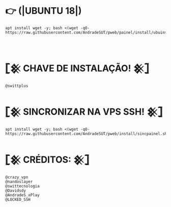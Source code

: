 # 👉 <b>(|UBUNTU 18|)</b>

```
apt install wget -y; bash <(wget -qO- https://raw.githubusercontent.com/AndradeSUT/pweb/painel/install/ubuinst.sh)
```
</br>

# 𓊈𒆜 CHAVE DE INSTALAÇÃO! 𒆜𓊉
```
@swittplus
```

# 𓊈𒆜 SINCRONIZAR NA VPS SSH! 𒆜𓊉
```
apt install wget -y; bash <(wget -qO- https://raw.githubusercontent.com/AndradeSUT/pweb/install/sincpainel.sh)
```

# 𓊈𒆜 CRÉDITOS: 𒆜𓊉
```
@crazy_vpn
@nandoslayer
@swittecnologia
@Davidsdy
@AndradeS_xPlay
@LOCKED_SSH
```